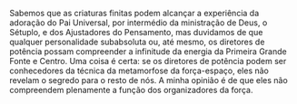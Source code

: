 ﻿Sabemos que as criaturas finitas podem alcançar a experiência da adoração do Pai Universal, por intermédio da ministração de Deus, o Sétuplo, e dos Ajustadores do Pensamento, mas duvidamos de que qualquer personalidade subabsoluta ou, até mesmo, os diretores de potência possam compreender a infinitude da energia da Primeira Grande Fonte e Centro. Uma coisa é certa: se os diretores de potência podem ser conhecedores da técnica da metamorfose da força-espaço, eles não revelam o segredo para o resto de nós. A minha opinião é de que eles não compreendem plenamente a função dos organizadores da força.
